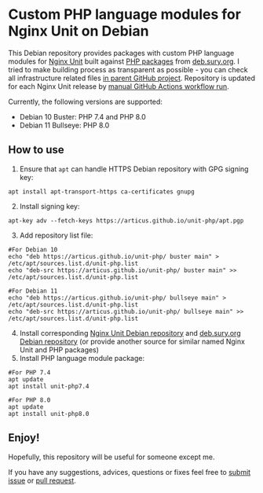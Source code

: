 # Custom PHP language modules for Nginx Unit on Debian

This Debian repository provides packages with custom PHP language modules for [Nginx Unit](https://unit.nginx.org) built against [PHP packages](https://packages.sury.org/php/) from [deb.sury.org](https://deb.sury.org/). I tried to make building process as transparent as possible - you can check all infrastructure related files [in parent GitHub project](https://github.com/Articus/unit-php). Repository is updated for each Nginx Unit release by [manual GitHub Actions workflow run](https://github.com/Articus/unit-php/actions/workflows/build-unit-php.yml).

Currently, the following versions are supported:
* Debian 10 Buster: PHP 7.4 and PHP 8.0
* Debian 11 Bullseye: PHP 8.0

## How to use

1. Ensure that `apt` can handle HTTPS Debian repository with GPG signing key:
```shell
apt install apt-transport-https ca-certificates gnupg
```
2. Install signing key:
```shell
apt-key adv --fetch-keys https://articus.github.io/unit-php/apt.pgp
```
3. Add repository list file:
```shell
#For Debian 10
echo "deb https://articus.github.io/unit-php/ buster main" > /etc/apt/sources.list.d/unit-php.list
echo "deb-src https://articus.github.io/unit-php/ buster main" >> /etc/apt/sources.list.d/unit-php.list

#For Debian 11
echo "deb https://articus.github.io/unit-php/ bullseye main" > /etc/apt/sources.list.d/unit-php.list
echo "deb-src https://articus.github.io/unit-php/ bullseye main" >> /etc/apt/sources.list.d/unit-php.list
```
4. Install corresponding [Nginx Unit Debian repository](https://unit.nginx.org/installation/#debian) and [deb.sury.org Debian repository](https://packages.sury.org/php/README.txt) (or provide another source for similar named Nginx Unit and PHP packages)
5. Install PHP language module package:
```shell
#For PHP 7.4
apt update
apt install unit-php7.4

#For PHP 8.0
apt update
apt install unit-php8.0
```
## Enjoy!
Hopefully, this repository will be useful for someone except me.

If you have any suggestions, advices, questions or fixes feel free to [submit issue](https://github.com/Articus/unit-php/issues) or [pull request](https://github.com/Articus/unit-php/pulls).
